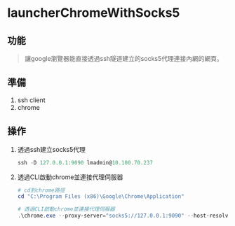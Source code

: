 # launcherChromeWithSocks5

## 功能
> 讓google瀏覽器能直接透過ssh隧道建立的socks5代理連接內網的網頁。

## 準備
1. ssh client
2. chrome

## 操作
1. 透過ssh建立socks5代理
    ```ps1
    ssh -D 127.0.0.1:9090 lmadmin@10.100.70.237
    ```
2. 透過CLI啟動chrome並連接代理伺服器
    ```ps1
    # cd到chrome路徑
    cd "C:\Program Files (x86)\Google\Chrome\Application"

    # 透過CLI啟動chrome並連接代理伺服器
    .\chrome.exe --proxy-server="socks5://127.0.0.1:9090" --host-resolver-rules="MAP * 0.0.0.0 , EXCLUDE 127.0.0.1" --user-data-dir="%TEMP%\ChromeProfile"
    ```